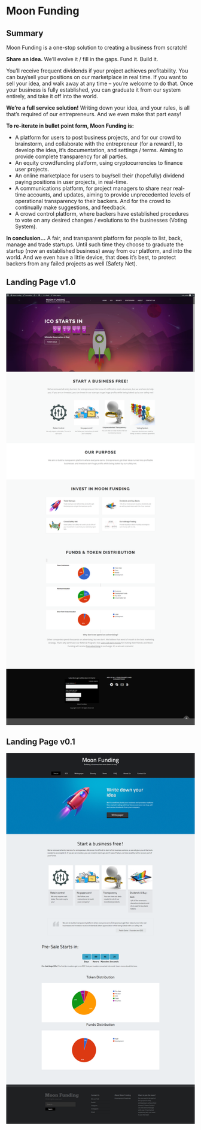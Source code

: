 # Moon Funding

## Summary

Moon Funding is a one-stop solution to creating a business from scratch!

**Share an idea.** We’ll evolve it / fill in the gaps. Fund it. Build it. 

You’ll receive frequent dividends if your project achieves profitability.                                                         You can buy/sell your positions on our marketplace in real time. If you want to sell your idea, and walk away at any time – you’re welcome to do that. Once your business is fully established, you can graduate it from our system entirely, and take it off into the world.

**We’re a full service solution!** Writing down your idea, and your rules, is all that’s required of our entrepreneurs. And we even make that part easy!

**To re-iterate in bullet point form, Moon Funding is:**
* A platform for users to post business projects, and for our crowd to brainstorm, and collaborate with the entrepreneur (for a reward!), to develop the idea, it’s documentation, and settings / terms. Aiming to provide complete transparency for all parties.
* An equity crowdfunding platform, using cryptocurrencies to finance user projects.
* An online marketplace for users to buy/sell their (hopefully) dividend paying positions in user projects, in real-time.
* A communications platform, for project managers to share near real-time accounts, and updates, aiming to provide unprecedented levels of operational transparency to their backers. And for the crowd to continually make suggestions, and feedback.
* A crowd control platform, where backers have established procedures to vote on any desired changes / evolutions to the businesses (Voting System).

**In conclusion...**
A fair, and transparent platform for people to list, back, manage and trade startups. Until such time they choose to graduate the startup (now an established business) away from our platform, and into the world.
And we even have a little device, that does it’s best, to protect backers from any failed projects as well (Safety Net).

## Landing Page v1.0
<p align="left">
  <img src="Screenshots/landing_page_v2.png" width="800" title="Landing Page"> 
</p>

## Landing Page v0.1
 <p align="left">
  <img src="Screenshots/landing_page_v1.png" width="800" title="Landing Page"> 
</p>
